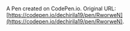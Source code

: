 # 

A Pen created on CodePen.io. Original URL: [https://codepen.io/dechirila19/pen/RworweN](https://codepen.io/dechirila19/pen/RworweN).


